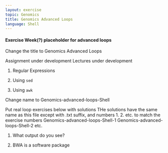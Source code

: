 ```yaml
---
layout: exercise
topic: Genomics
title: Genomics Advanced Loops
language: Shell
---
```


#### Exercise Week(?) placeholder for advanced loops
Change the title to Genomics Advanced Loops

Assignment under development
Lectures under development

1. Regular Expressions

2. Using `sed`

3. Using `awk`

Change name to Genomics-advanced-loops-Shell

Put real loop exercises below with solutions 
THe solutions have the same name as this file except with .txt suffix, and 
numbers 1. 2. etc. to match the exercise numbers
Genomics-advanced-loops-Shell-1
Genomics-advanced-loops-Shell-2   etc.

1. What output do you see?

2. BWA is a software package
